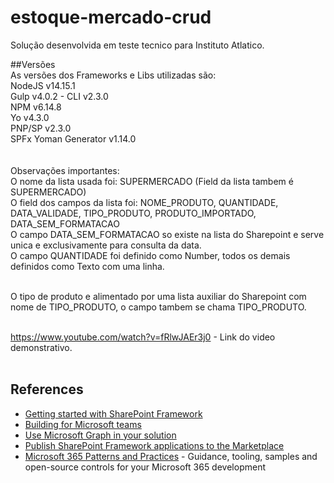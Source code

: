# estoque-mercado-crud

Solução desenvolvida em teste tecnico para Instituto Atlatico.

##Versões <br>
As versões dos Frameworks e Libs utilizadas são: <br>
NodeJS v14.15.1<br>
Gulp v4.0.2 - CLI v2.3.0<br>
NPM v6.14.8<br>
Yo v4.3.0<br>
PNP/SP v2.3.0<br>
SPFx Yoman Generator v1.14.0<br>
<br><br>
Observações importantes: <br>
O nome da lista usada foi: SUPERMERCADO (Field da lista tambem é SUPERMERCADO) <br>
O field dos campos da lista foi: NOME_PRODUTO, QUANTIDADE, DATA_VALIDADE, TIPO_PRODUTO, PRODUTO_IMPORTADO, DATA_SEM_FORMATACAO<br>
O campo DATA_SEM_FORMATACAO so existe na lista do Sharepoint e serve unica e exclusivamente para consulta da data.<br>
O campo QUANTIDADE foi definido como Number, todos os demais definidos como Texto com uma linha.<br><br>

O tipo de produto e alimentado por uma lista auxiliar do Sharepoint com nome de TIPO_PRODUTO, o campo tambem se chama TIPO_PRODUTO.<br><br>


https://www.youtube.com/watch?v=fRlwJAEr3j0 - Link do video demonstrativo.<br><br>

## References

- [Getting started with SharePoint Framework](https://docs.microsoft.com/en-us/sharepoint/dev/spfx/set-up-your-developer-tenant)
- [Building for Microsoft teams](https://docs.microsoft.com/en-us/sharepoint/dev/spfx/build-for-teams-overview)
- [Use Microsoft Graph in your solution](https://docs.microsoft.com/en-us/sharepoint/dev/spfx/web-parts/get-started/using-microsoft-graph-apis)
- [Publish SharePoint Framework applications to the Marketplace](https://docs.microsoft.com/en-us/sharepoint/dev/spfx/publish-to-marketplace-overview)
- [Microsoft 365 Patterns and Practices](https://aka.ms/m365pnp) - Guidance, tooling, samples and open-source controls for your Microsoft 365 development
